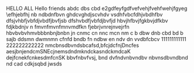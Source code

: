 HELLO ALL 
Hello friends 
abdc dbs cbd
e2gdfeyfgdfvefvehjfvehfwehjfgyeg
\efhjebfhj
nb ndbdnfbvn
ghdcvghdjscvhdv vsdhfvbcfdhjvbdhfbv
dfsjvhbfjvbfdjvbdfjbvfjsb
dfshvbdfjvbfdjbvfjd
hbvjhfbvjfgkbvjdfkbv fdjkbdnjv n
fmvnfmvnfmnvmdfkn
fjebrjvnrejnvejrfn
hbvbvbvhmvbbbnbnjbnbn
jn cnmc cn nnc mcn nm
c b dbw dnb cbd bd b sajb ddsmn dwmnmn
 cfnfd bndb fn ndbw 
 en ndv dn vvdbfcbcv 
111111111111
222222222222
nmcbnsdbvndsbcafsd,bfcjdcfnjDncfes
aesjbnjendcmSNEcjnemsdndmkndckasndckmdcaK
dejfcnekfcnkesdmfcnSK
bbvfnbvfvsj,
bnd dvfndvnbvndbv
nbvnsdbvndbnd
nd cad cdkjsqbd jwsds 
